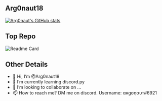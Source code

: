 ## Arg0naut18

[![Arg0naut's GitHub stats](https://github-readme-stats.vercel.app/api?username=Arg0naut18&show_icons=true&theme=dark)](https://github.com/Arg0naut18/divine)

## Top Repo

![Readme Card](https://github-readme-stats.vercel.app/api/pin/?username=Arg0naut18&repo=divine&theme=dark)

## Other Details
- 👋 Hi, I’m @Arg0naut18
- 🌱 I’m currently learning discord.py
- 💞️ I’m looking to collaborate on ...
- 📫 How to reach me? DM me on discord. Username: αяgσηαυт#6921
<!---- 👀 I’m interested in ... idk yet.--->
<!---
Arg0naut18/Arg0naut18 is a ✨ special ✨ repository because its `README.md` (this file) appears on your GitHub profile.
You can click the Preview link to take a look at your changes.
--->
